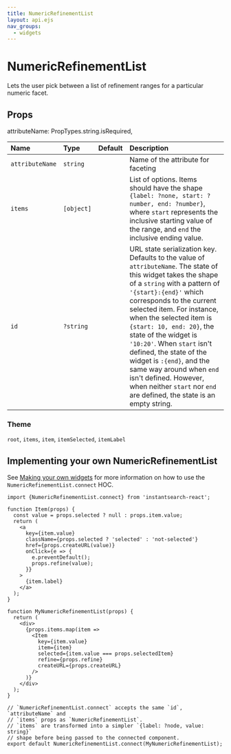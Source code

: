 ```yaml
---
title: NumericRefinementList
layout: api.ejs
nav_groups:
  - widgets
---
```


# NumericRefinementList

Lets the user pick between a list of refinement ranges for a particular numeric facet.

## Props
attributeName: PropTypes.string.isRequired,

Name | Type | Default |Description
:- | :- | :- | :-
`attributeName` | `string` | | Name of the attribute for faceting
`items` | `[object]` | | List of options. Items should have the shape `{label: ?none, start: ?number, end: ?number}`, where `start` represents the inclusive starting value of the range, and `end` the inclusive ending value.
`id` | `?string` | | URL state serialization key. Defaults to the value of `attributeName`. The state of this widget takes the shape of a `string` with a pattern of `'{start}:{end}'` which corresponds to the current selected item. For instance, when the selected item is `{start: 10, end: 20}`, the state of the widget is `'10:20'`. When `start` isn't defined, the state of the widget is `:{end}`, and the same way around when `end` isn't defined. However, when neither `start` nor `end` are defined, the state is an empty string.

### Theme

`root`, `items`, `item`, `itemSelected`, `itemLabel`

## Implementing your own NumericRefinementList

See [Making your own widgets](../Customization.md) for more information on how to use the `NumericRefinementList.connect` HOC.

```
import {NumericRefinementList.connect} from 'instantsearch-react';

function Item(props) {
  const value = props.selected ? null : props.item.value;
  return (
    <a
      key={item.value}
      className={props.selected ? 'selected' : 'not-selected'}
      href={props.createURL(value)}
      onClick={e => {
        e.preventDefault();
        props.refine(value);
      }}
    >
      {item.label}
    </a>
  );
}

function MyNumericRefinementList(props) {
  return (
    <div>
      {props.items.map(item =>
        <Item
          key={item.value}
          item={item}
          selected={item.value === props.selectedItem}
          refine={props.refine}
          createURL={props.createURL}
        />
      )}
    </div>
  );
}

// `NumericRefinementList.connect` accepts the same `id`, `attributeName` and
// `items` props as `NumericRefinementList`.
// `items` are transformed into a simpler `{label: ?node, value: string}`
// shape before being passed to the connected component.
export default NumericRefinementList.connect(MyNumericRefinementList);
```
